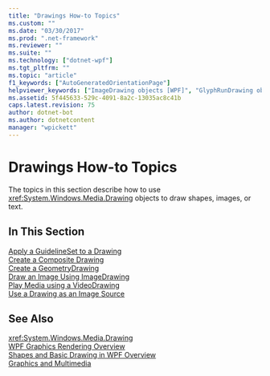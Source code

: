 ```yaml
---
title: "Drawings How-to Topics"
ms.custom: ""
ms.date: "03/30/2017"
ms.prod: ".net-framework"
ms.reviewer: ""
ms.suite: ""
ms.technology: ["dotnet-wpf"]
ms.tgt_pltfrm: ""
ms.topic: "article"
f1_keywords: ["AutoGeneratedOrientationPage"]
helpviewer_keywords: ["ImageDrawing objects [WPF]", "GlyphRunDrawing objects [WPF]", "GeometryDrawing objects [WPF]", "drawings [WPF], how-to topics", "Drawing objects [WPF]", "DrawingGroup objects [WPF]"]
ms.assetid: 5f445633-529c-4091-8a2c-13035ac8c41b
caps.latest.revision: 75
author: dotnet-bot
ms.author: dotnetcontent
manager: "wpickett"
---
```

# Drawings How-to Topics
The topics in this section describe how to use <xref:System.Windows.Media.Drawing> objects to draw shapes, images, or text.  
  
## In This Section  
 [Apply a GuidelineSet to a Drawing](../../../../docs/framework/wpf/graphics-multimedia/how-to-apply-a-guidelineset-to-a-drawing.md)  
  [Create a Composite Drawing](../../../../docs/framework/wpf/graphics-multimedia/how-to-create-a-composite-drawing.md)  
  [Create a GeometryDrawing](../../../../docs/framework/wpf/graphics-multimedia/how-to-create-a-geometrydrawing.md)  
  [Draw an Image Using ImageDrawing](../../../../docs/framework/wpf/graphics-multimedia/how-to-draw-an-image-using-imagedrawing.md)  
  [Play Media using a VideoDrawing](../../../../docs/framework/wpf/graphics-multimedia/how-to-play-media-using-a-videodrawing.md)  
  [Use a Drawing as an Image Source](../../../../docs/framework/wpf/graphics-multimedia/how-to-use-a-drawing-as-an-image-source.md)  
  
## See Also  
 <xref:System.Windows.Media.Drawing>   
 [WPF Graphics Rendering Overview](../../../../docs/framework/wpf/graphics-multimedia/wpf-graphics-rendering-overview.md)   
 [Shapes and Basic Drawing in WPF Overview](../../../../docs/framework/wpf/graphics-multimedia/shapes-and-basic-drawing-in-wpf-overview.md)   
 [Graphics and Multimedia](../../../../docs/framework/wpf/graphics-multimedia/index.md)

